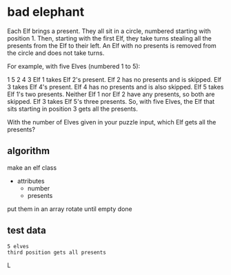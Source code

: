 # bad elephant #

Each Elf brings a present. They all sit in a circle, numbered starting with position 1. Then, starting with the first Elf, they take turns stealing all the presents from the Elf to their left. An Elf with no presents is removed from the circle and does not take turns.

For example, with five Elves (numbered 1 to 5):

  1
5   2
 4 3
Elf 1 takes Elf 2's present.
Elf 2 has no presents and is skipped.
Elf 3 takes Elf 4's present.
Elf 4 has no presents and is also skipped.
Elf 5 takes Elf 1's two presents.
Neither Elf 1 nor Elf 2 have any presents, so both are skipped.
Elf 3 takes Elf 5's three presents.
So, with five Elves, the Elf that sits starting in position 3 gets all the presents.

With the number of Elves given in your puzzle input, which Elf gets all the presents?

## algorithm ##
make an elf class
* attributes
  * number
  * presents
  
put them in an array
rotate until empty
done

## test data ##
```
5 elves
third position gets all presents
```
L
